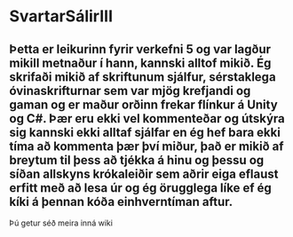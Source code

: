 # SvartarSálirIII

## Þetta er leikurinn fyrir verkefni 5 og var lagður mikill metnaður í hann, kannski alltof mikið. Ég skrifaði mikið af skriftunum sjálfur, sérstaklega óvinaskrifturnar sem var mjög krefjandi og gaman og er maður orðinn frekar flínkur á Unity og C#. Þær eru ekki vel kommenteðar og útskýra sig kannski ekki alltaf sjálfar en ég hef bara ekki tíma að kommenta þær því miður, það er mikið af breytum til þess að tjékka á hinu og þessu og síðan allskyns krókaleiðir sem aðrir eiga eflaust erfitt með að lesa úr og ég örugglega líke ef ég kíki á þennan kóða einhverntíman aftur.

Þú getur séð meira inná wiki
